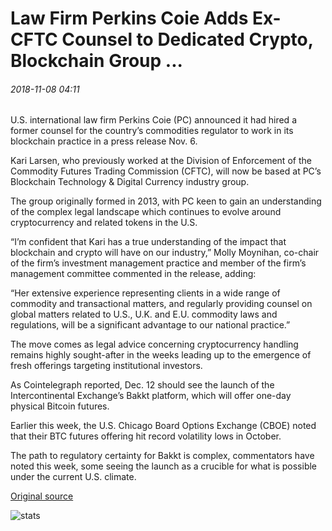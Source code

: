 # Law Firm Perkins Coie Adds Ex-CFTC Counsel to Dedicated Crypto, Blockchain Group ...

###### 2018-11-08 04:11

U.S. international law firm Perkins Coie (PC) announced it had hired a former counsel for the country’s commodities regulator to work in its blockchain practice in a press release Nov. 6.

Kari Larsen, who previously worked at the Division of Enforcement of the Commodity Futures Trading Commission (CFTC), will now be based at PC’s Blockchain Technology & Digital Currency industry group.

The group originally formed in 2013, with PC keen to gain an understanding of the complex legal landscape which continues to evolve around cryptocurrency and related tokens in the U.S.

“I’m confident that Kari has a true understanding of the impact that blockchain and crypto will have on our industry,” Molly Moynihan, co-chair of the firm’s investment management practice and member of the firm’s management committee commented in the release, adding:

“Her extensive experience representing clients in a wide range of commodity and transactional matters, and regularly providing counsel on global matters related to U.S., U.K. and E.U. commodity laws and regulations, will be a significant advantage to our national practice.”

The move comes as legal advice concerning cryptocurrency handling remains highly sought-after in the weeks leading up to the emergence of fresh offerings targeting institutional investors.

As Cointelegraph reported, Dec. 12 should see the launch of the Intercontinental Exchange’s Bakkt platform, which will offer one-day physical Bitcoin futures.

Earlier this week, the U.S. Chicago Board Options Exchange (CBOE) noted that their BTC futures offering hit record volatility lows in October.

The path to regulatory certainty for Bakkt is complex, commentators have noted this week, some seeing the launch as a crucible for what is possible under the current U.S. climate.

[Original source](https://cointelegraph.com/news/law-firm-perkins-coie-adds-ex-cftc-counsel-to-dedicated-crypto-blockchain-group)

![stats](https://c.statcounter.com/11760860/0/a89fa40b/1/ "stats")